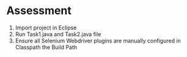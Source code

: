 # Assessment
1. Import project in Eclipse
2. Run Task1.java and Task2.java file 
3. Ensure all Selenium Webdriver plugins are manually configured in Classpath the Build Path 
